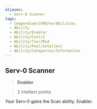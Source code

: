 ```yaml
---
aliases:
  - Serv-0 Scanner
tags:
  - Compendium/CSRD/en/Abilities
  - Ability
  - Ability/Enabler
  - Ability/Cost/2
  - Ability/Tier/Mid
  - Ability/Pool/Intellect
  - Ability/Categories/Information
---
```

  
    
## Serv-0 Scanner    
>**Enabler**    
>2 Intellect points  
    
Your Serv-0 gains the Scan ability. Enabler.